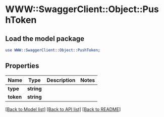 # WWW::SwaggerClient::Object::PushToken

## Load the model package
```perl
use WWW::SwaggerClient::Object::PushToken;
```

## Properties
Name | Type | Description | Notes
------------ | ------------- | ------------- | -------------
**type** | **string** |  | 
**token** | **string** |  | 

[[Back to Model list]](../README.md#documentation-for-models) [[Back to API list]](../README.md#documentation-for-api-endpoints) [[Back to README]](../README.md)


